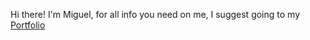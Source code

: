 Hi there! I'm Miguel, for all info you need on me, I suggest going to my [Portfolio](https://cakephone.github.io/OreoPortfolio)
